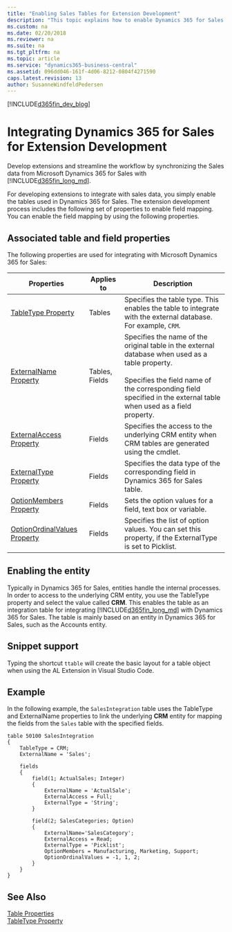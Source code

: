 ```yaml
---
title: "Enabling Sales Tables for Extension Development"
description: "This topic explains how to enable Dynamics 365 for Sales tables for the extension development process."
ms.custom: na
ms.date: 02/20/2018
ms.reviewer: na
ms.suite: na
ms.tgt_pltfrm: na
ms.topic: article
ms.service: "dynamics365-business-central"
ms.assetid: 096dd046-161f-4d06-8212-0804f4271590
caps.latest.revision: 13
author: SusanneWindfeldPedersen
---
```


[!INCLUDE[d365fin_dev_blog](includes/d365fin_dev_blog.md)]

# Integrating Dynamics 365 for Sales for Extension Development

Develop extensions and streamline the workflow by synchronizing the Sales data from Microsoft Dynamics 365 for Sales with [!INCLUDE[d365fin_long_md](../includes/d365fin_long_md.md)]. 

For developing extensions to integrate with sales data, you simply enable the tables used in Dynamics 365 for Sales. The extension development process includes the following set of properties to enable field mapping.
You can enable the field mapping by using the following properties. 

## Associated table and field properties

The following properties are used for integrating with Microsoft Dynamics 365 for Sales:

|Properties | Applies to | Description |
|-----------|------------|-------------|
|[TableType Property](properties/devenv-tabletype-property.md)|Tables |Specifies the table type. This enables the table to integrate with the external database. For example, `CRM`. |
|[ExternalName Property](properties/devenv-externalname-property.md)|Tables, Fields|Specifies the name of the original table in the external database when used as a table property.</br> <br>Specifies the field name of the corresponding field specified in the external table when used as a field property.</br> | 
|[ExternalAccess Property](properties/devenv-externalaccess-property.md)|Fields|Specifies the access to the underlying CRM entity when CRM tables are generated using the cmdlet.|
|[ExternalType Property](properties/devenv-externaltype-property.md)|Fields|Specifies the data type of the corresponding field in Dynamics 365 for Sales table. |
|[OptionMembers Property](properties/devenv-optionstring-property.md)|Fields|Sets the option values for a field, text box or variable. | 
|[OptionOrdinalValues Property](properties/devenv-optionordinalvalues-property.md)|Fields|Specifies the list of option values. You can set this property, if the ExternalType is set to Picklist.| 

## Enabling the entity
Typically in Dynamics 365 for Sales, entities handle the internal processes. In order to access to the underlying CRM entity, you use the TableType property and select the value called **CRM**. This enables the table as an integration table for integrating [!INCLUDE[d365fin_long_md](../includes/d365fin_long_md.md)] with Dynamics 365 for Sales. The table is mainly based on an entity in Dynamics 365 for Sales, such as the Accounts entity.

## Snippet support
Typing the shortcut `ttable` will create the basic layout for a table object when using the AL Extension in Visual Studio Code. 

## Example 
In the following example, the `SalesIntegration` table uses the TableType and ExternalName properties to link the underlying **CRM** entity for mapping the fields from the `Sales` table with the specified fields. 

```
table 50100 SalesIntegration
{
    TableType = CRM;
    ExternalName = 'Sales';

    fields
    {
        field(1; ActualSales; Integer)
        {
            ExternalName = 'ActualSale';
            ExternalAccess = Full;
            ExternalType = 'String';                        
        }

        field(2; SalesCategories; Option)
        {
            ExternalName='SalesCategory';
            ExternalAccess = Read;                        
            ExternalType = 'Picklist';
            OptionMembers = Manufacturing, Marketing, Support;
            OptionOrdinalValues = -1, 1, 2;
        }
    }
}
```

## See Also
[Table Properties](properties/devenv-table-properties.md)  
[TableType Property](properties/devenv-tabletype-property.md)  